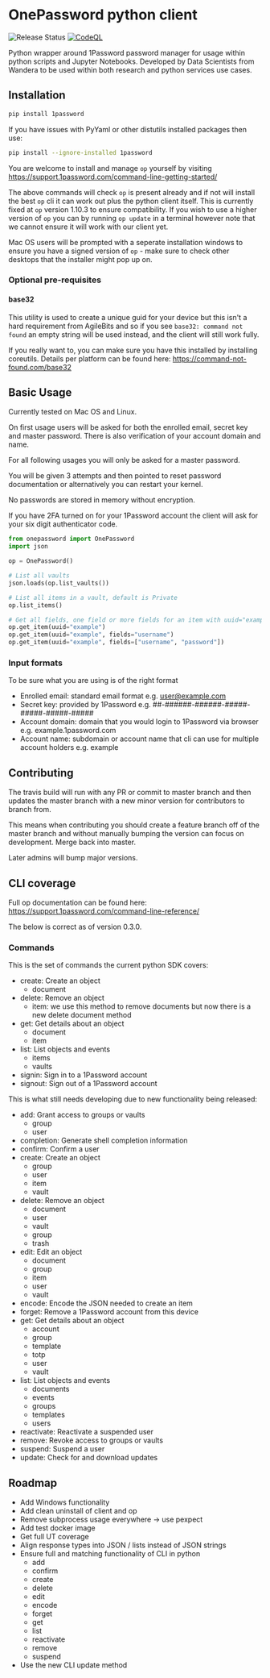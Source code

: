 # OnePassword python client
![Release Status](https://github.com/wandera/1password-client/actions/workflows/publish-to-pypi.yml/badge.svg)
[![CodeQL](https://github.com/wandera/1password-client/actions/workflows/codeql-analysis.yml/badge.svg)](https://github.com/wandera/1password-client/actions/workflows/codeql-analysis.yml)

Python wrapper around 1Password password manager for usage within python scripts and
Jupyter Notebooks. Developed by Data Scientists from Wandera to be used within both 
research and python services use cases.


## Installation
```bash
pip install 1password
```

If you have issues with PyYaml or other distutils installed packages then use:
```bash
pip install --ignore-installed 1password
```

You are welcome to install and manage `op` yourself by visiting https://support.1password.com/command-line-getting-started/

The above commands will check `op` is present already and if not will install the best `op` cli it can work out plus 
the python client itself. 
This is currently fixed at `op` version 1.10.3 to ensure compatibility. If you wish to use a higher version of `op` you
can by running `op update` in a terminal however note that we cannot ensure it will work with our client yet. 

Mac OS users will be prompted with a seperate installation windows to ensure you have a signed version of `op` - make
sure to check other desktops that the installer might pop up on. 

### Optional pre-requisites
#### base32
This utility is used to create a unique guid for your device but this isn't a hard requirement from AgileBits 
and so if you see `base32: command not found` an empty string will be used instead, 
and the client will still work fully.

If you really want to, you can make sure you have this installed by installing coreutils. Details per platform can
be found here: https://command-not-found.com/base32

## Basic Usage
Currently tested on Mac OS and Linux.

On first usage users will be asked for both the enrolled email, secret key and master 
password. There is also verification of your account domain and name. 

For all following usages you will only be asked for a master password.

You will be given 3 attempts and then pointed to reset password documentation or alternatively you can
restart your kernel.

No passwords are stored in memory without encryption.

If you have 2FA turned on for your 1Password account the client will ask for your six digit authenticator code.

```python
from onepassword import OnePassword
import json

op = OnePassword()

# List all vaults 
json.loads(op.list_vaults())

# List all items in a vault, default is Private
op.list_items()

# Get all fields, one field or more fields for an item with uuid="example"
op.get_item(uuid="example")
op.get_item(uuid="example", fields="username")
op.get_item(uuid="example", fields=["username", "password"])

```

### Input formats
To be sure what you are using is of the right format

- Enrolled email: standard email format e.g. user@example.com 
- Secret key: provided by 1Password e.g. ##-######-######-#####-#####-#####-#####
- Account domain: domain that you would login to 1Password via browser e.g. example.1password.com
- Account name: subdomain or account name that cli can use for multiple account holders e.g. example

## Contributing 
The travis build will run with any PR or commit to master branch and then updates 
the master branch with a new minor version for contributors to branch from.

This means when contributing you should create a feature branch off of the master branch and without 
manually bumping the version can focus on development. Merge back into master.

Later admins will bump major versions.

## CLI coverage
Full op documentation can be found here: https://support.1password.com/command-line-reference/

The below is correct as of version 0.3.0.
### Commands
This is the set of commands the current python SDK covers:
- create: Create an object
    - document
- delete: Remove an object
    - item: we use this method to remove documents but now there is a new delete document method
- get: Get details about an object
    - document
    - item
- list: List objects and events
    - items
    - vaults
- signin: Sign in to a 1Password account
- signout: Sign out of a 1Password account


This is what still needs developing due to new functionality being released:
- add: Grant access to groups or vaults
    - group 
    - user
- completion: Generate shell completion information
- confirm: Confirm a user
- create: Create an object
    - group
    - user
    - item
    - vault 
- delete: Remove an object
    - document
    - user
    - vault
    - group
    - trash
- edit: Edit an object
    - document
    - group
    - item
    - user
    - vault
- encode: Encode the JSON needed to create an item
- forget: Remove a 1Password account from this device
- get: Get details about an object
    - account
    - group
    - template
    - totp
    - user
    - vault
- list: List objects and events
    - documents
    - events
    - groups
    - templates
    - users
- reactivate: Reactivate a suspended user
- remove: Revoke access to groups or vaults
- suspend: Suspend a user
- update: Check for and download updates

## Roadmap
- Add Windows functionality
- Add clean uninstall of client and op
- Remove subprocess usage everywhere -> use pexpect
- Add test docker image
- Get full UT coverage
- Align response types into JSON / lists instead of JSON strings
- Ensure full and matching functionality of CLI in python
    - add
    - confirm
    - create
    - delete
    - edit
    - encode
    - forget
    - get
    - list
    - reactivate
    - remove
    - suspend
- Use the new CLI update method
